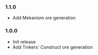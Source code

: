 ### 1.1.0

+ Add Mekanism ore generation

### 1.0.0

+ Init release
+ Add Tinkers' Construct ore generation